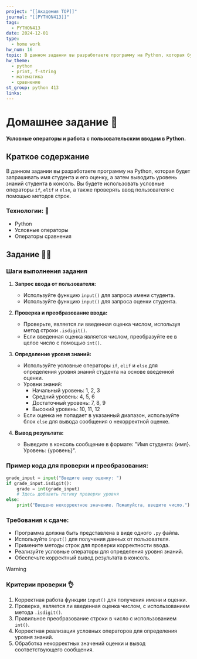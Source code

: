 ```yaml
---
project: "[[Академия TOP]]"
journal: "[[PYTHON413]]"
tags:
  - PYTHON413
date: 2024-12-01
type:
  - home work
hw_num: 16
topic: В данном задании вы разработаете программу на Python, которая будет запрашивать имя студента и его оценку, а затем выводить уровень знаний студента в консоль. Вы будете использовать условные операторы `if`, `elif` и `else`, а также проверять ввод пользователя с помощью методов строк.
hw_theme:
  - python
  - print, f-string
  - математика
  - сравнение
st_group: python 413
links:
---
```


# Домашнее задание 📃
**Условные операторы и работа с пользовательским вводом в Python.**

## Краткое содержание 
В данном задании вы разработаете программу на Python, которая будет запрашивать имя студента и его оценку, а затем выводить уровень знаний студента в консоль. Вы будете использовать условные операторы `if`, `elif` и `else`, а также проверять ввод пользователя с помощью методов строк.

### Технологии: 🦾
- Python
- Условные операторы
- Операторы сравнения

## Задание 👷‍♂️

### Шаги выполнения задания

1. **Запрос ввода от пользователя:**
   - Используйте функцию `input()` для запроса имени студента.
   - Используйте функцию `input()` для запроса оценки студента.

2. **Проверка и преобразование ввода:**
   - Проверьте, является ли введенная оценка числом, используя метод строки `.isdigit()`.
   - Если введенная оценка является числом, преобразуйте ее в целое число с помощью `int()`.

3. **Определение уровня знаний:**
   - Используйте условные операторы `if`, `elif` и `else` для определения уровня знаний студента на основе введенной оценки.
   - Уровни знаний:
     - Начальный уровень: 1, 2, 3
     - Средний уровень: 4, 5, 6
     - Достаточный уровень: 7, 8, 9
     - Высокий уровень: 10, 11, 12
   - Если оценка не попадает в указанный диапазон, используйте блок `else` для вывода сообщения о некорректной оценке.

4. **Вывод результата:**
   - Выведите в консоль сообщение в формате: "Имя студента: {имя}. Уровень: {уровень}".

### Пример кода для проверки и преобразования:

```python
grade_input = input("Введите вашу оценку: ")
if grade_input.isdigit():
    grade = int(grade_input)
    # Здесь добавить логику проверки уровня
else:
    print("Введено некорректное значение. Пожалуйста, введите число.")
```

### Требования к сдаче:
- Программа должна быть представлена в виде одного `.py` файла.
- Используйте `input()` для получения данных от пользователя.
- Примените методы строк для проверки корректности ввода.
- Реализуйте условные операторы для определения уровня знаний.
- Обеспечьте корректный вывод результата в консоль.

>[!warning]
>### Критерии проверки 👌
>1. Корректная работа функции `input()` для получения имени и оценки.
>2. Проверка, является ли введенная оценка числом, с использованием метода `.isdigit()`.
>3. Правильное преобразование строки в число с использованием `int()`.
>4. Корректная реализация условных операторов для определения уровня знаний.
>5. Обработка некорректных значений оценки и вывод соответствующего сообщения.
